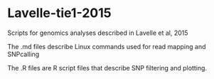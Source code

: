 # Lavelle-tie1-2015

Scripts for genomics analyses described in Lavelle et al, 2015

The .md files describe Linux commands used for read mapping and SNPcalling

The .R files are R script files that describe SNP filtering and plotting.
